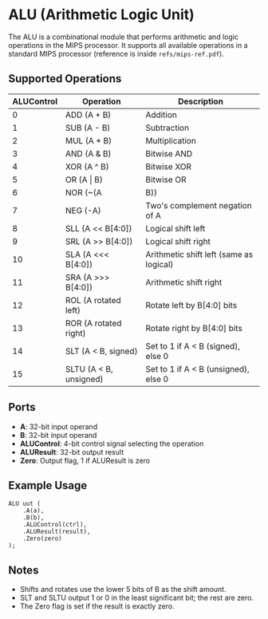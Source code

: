 # ALU (Arithmetic Logic Unit)

The ALU is a combinational module that performs arithmetic and logic operations in the MIPS processor. It supports all available operations in a standard MIPS processor (reference is inside `refs/mips-ref.pdf`).

## Supported Operations
| ALUControl | Operation                | Description                                 |
|------------|--------------------------|---------------------------------------------|
| 0          | ADD (A + B)              | Addition                                    |
| 1          | SUB (A - B)              | Subtraction                                 |
| 2          | MUL (A * B)              | Multiplication                              |
| 3          | AND (A & B)              | Bitwise AND                                 |
| 4          | XOR (A ^ B)              | Bitwise XOR                                 |
| 5          | OR  (A \| B)             | Bitwise OR                                  |
| 6          | NOR (~(A | B))           | Bitwise NOR (on A, B)                       |
| 7          | NEG (-A)                 | Two's complement negation of A              |
| 8          | SLL (A << B[4:0])        | Logical shift left                          |
| 9          | SRL (A >> B[4:0])        | Logical shift right                         |
| 10         | SLA (A <<< B[4:0])       | Arithmetic shift left (same as logical)     |
| 11         | SRA (A >>> B[4:0])       | Arithmetic shift right                      |
| 12         | ROL (A rotated left)     | Rotate left by B[4:0] bits                  |
| 13         | ROR (A rotated right)    | Rotate right by B[4:0] bits                 |
| 14         | SLT (A < B, signed)      | Set to 1 if A < B (signed), else 0          |
| 15         | SLTU (A < B, unsigned)   | Set to 1 if A < B (unsigned), else 0        |

## Ports
- **A**: 32-bit input operand
- **B**: 32-bit input operand
- **ALUControl**: 4-bit control signal selecting the operation
- **ALUResult**: 32-bit output result
- **Zero**: Output flag, 1 if ALUResult is zero

## Example Usage
```
ALU uut (
    .A(a),
    .B(b),
    .ALUControl(ctrl),
    .ALUResult(result),
    .Zero(zero)
);
```

## Notes
- Shifts and rotates use the lower 5 bits of B as the shift amount.
- SLT and SLTU output 1 or 0 in the least significant bit; the rest are zero.
- The Zero flag is set if the result is exactly zero.
